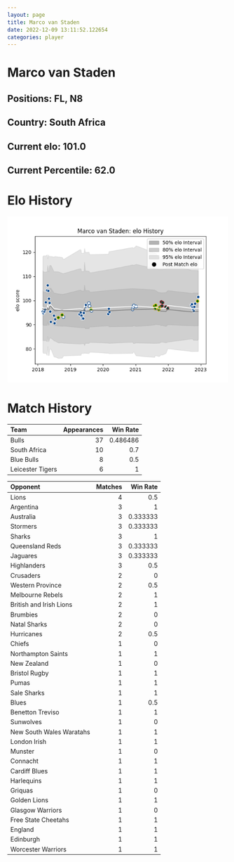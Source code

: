 ```yaml
---  
layout: page  
title: Marco van Staden  
date: 2022-12-09 13:11:52.122654  
categories: player  
---
```

# Marco van Staden

## Positions: FL, N8

## Country: South Africa

## Current elo: 101.0

## Current Percentile: 62.0

# Elo History


![elo history](history_MarcovanStaden.png)
# Match History


| Team             |   Appearances |   Win Rate |
|:-----------------|--------------:|-----------:|
| Bulls            |            37 |   0.486486 |
| South Africa     |            10 |   0.7      |
| Blue Bulls       |             8 |   0.5      |
| Leicester Tigers |             6 |   1        |

| Opponent                 |   Matches |   Win Rate |
|:-------------------------|----------:|-----------:|
| Lions                    |         4 |   0.5      |
| Argentina                |         3 |   1        |
| Australia                |         3 |   0.333333 |
| Stormers                 |         3 |   0.333333 |
| Sharks                   |         3 |   1        |
| Queensland Reds          |         3 |   0.333333 |
| Jaguares                 |         3 |   0.333333 |
| Highlanders              |         3 |   0.5      |
| Crusaders                |         2 |   0        |
| Western Province         |         2 |   0.5      |
| Melbourne Rebels         |         2 |   1        |
| British and Irish Lions  |         2 |   1        |
| Brumbies                 |         2 |   0        |
| Natal Sharks             |         2 |   0        |
| Hurricanes               |         2 |   0.5      |
| Chiefs                   |         1 |   0        |
| Northampton Saints       |         1 |   1        |
| New Zealand              |         1 |   0        |
| Bristol Rugby            |         1 |   1        |
| Pumas                    |         1 |   1        |
| Sale Sharks              |         1 |   1        |
| Blues                    |         1 |   0.5      |
| Benetton Treviso         |         1 |   1        |
| Sunwolves                |         1 |   0        |
| New South Wales Waratahs |         1 |   1        |
| London Irish             |         1 |   1        |
| Munster                  |         1 |   0        |
| Connacht                 |         1 |   1        |
| Cardiff Blues            |         1 |   1        |
| Harlequins               |         1 |   1        |
| Griquas                  |         1 |   0        |
| Golden Lions             |         1 |   1        |
| Glasgow Warriors         |         1 |   0        |
| Free State Cheetahs      |         1 |   1        |
| England                  |         1 |   1        |
| Edinburgh                |         1 |   1        |
| Worcester Warriors       |         1 |   1        |
